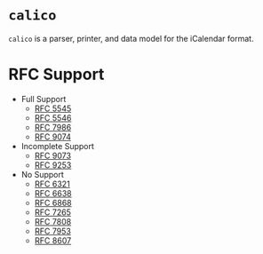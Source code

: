 # `calico`

`calico` is a parser, printer, and data model for the iCalendar format.

# RFC Support
- Full Support
    - [RFC 5545](https://www.rfc-editor.org/rfc/rfc5545)
    - [RFC 5546](https://www.rfc-editor.org/rfc/rfc5546)
    - [RFC 7986](https://www.rfc-editor.org/rfc/rfc7986)
    - [RFC 9074](https://www.rfc-editor.org/rfc/rfc9074)
- Incomplete Support
    - [RFC 9073](https://www.rfc-editor.org/rfc/rfc9073)
    - [RFC 9253](https://www.rfc-editor.org/rfc/rfc9253)
- No Support
    - [RFC 6321](https://www.rfc-editor.org/rfc/rfc6321)
    - [RFC 6638](https://www.rfc-editor.org/rfc/rfc6638)
    - [RFC 6868](https://www.rfc-editor.org/rfc/rfc6868)
    - [RFC 7265](https://www.rfc-editor.org/rfc/rfc7265)
    - [RFC 7808](https://www.rfc-editor.org/rfc/rfc7808)
    - [RFC 7953](https://www.rfc-editor.org/rfc/rfc7953)
    - [RFC 8607](https://www.rfc-editor.org/rfc/rfc8607)
